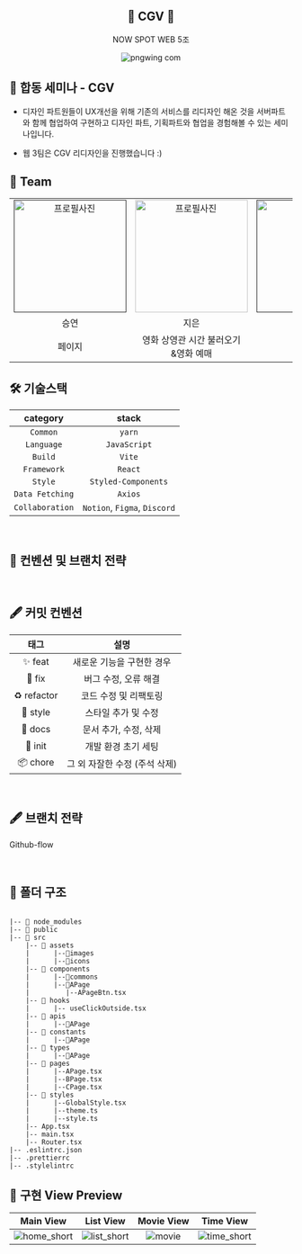 <div align="center">

<h2>🎥 CGV 🍿</h2>


<div>NOW SPOT WEB 5조</div>

![pngwing com](https://github.com/NOW-SOPT-CDSP-WEB5/CGV-CLIENT/assets/99737532/cd3b37d4-8edc-4e0b-bdf4-ff5f4d6f8426)


</div>

<h2>📌 합동 세미나 - CGV</h2>    

- 디자인 파트원들이 UX개선을 위해 기존의 서비스를 리디자인 해온 것을 서버파트와 함께 협업하여 구현하고 디자인 파트, 기획파트와 협업을 경험해볼 수 있는 세미나입니다.    

- 웹 3팀은 CGV 리디자인을 진행했습니다 :)



<h2> 👥 Team </h2>

<table align="center">
    <tr align="center">
      <td style="min-width: 150px;">
            <a href="">
              <img src="" width="200" alt="프로필사진"/>
              <br />
              <b></b>
            </a>
        </td>
      <td style="min-width: 150px;">
            <a href="https://github.com/ijieun">
              <img src="https://avatars.githubusercontent.com/u/99737532?v=4" width="200" alt="프로필사진"/>
              <br />
              <b></b>
            </a>
        </td>
       <td style="min-width: 150px;">
            <a href="">
              <img src="" width="200" alt="프로필사진"/>
              <br />
              <b></b>
            </a>
        </td>
    </tr>
    <tr align="center">
       <td>
            승연 <br/>
      </td>
       <td>
            지은 <br/>
      </td>
       <td>
          채연 <br/>
      </td>
    </tr>
  	<tr align="center">
       <td>
             페이지 <br/>
      </td>
       <td>
             영화 상영관 시간 불러오기<br/>&영화 예매 <br/>
      </td>
       <td>
           페이지 <br/>
      </td>       
    </tr>
</table>

<h2> 🛠 기술스택 </h2>

|  **category**   |          **stack**           |
| :-------------: | :--------------------------: |
|    `Common`     |            `yarn`            |
|   `Language`    |         `JavaScript`         |
|     `Build`     |            `Vite`            |
|   `Framework`   |           `React`            |
|     `Style`     |       `Styled-Components`    |
| `Data Fetching` |           `Axios`            |
| `Collaboration` | `Notion`, `Figma`, `Discord` |

<br/>

<h2>  📄 컨벤션 및 브랜치 전략 </h2>

<br/>

## 🖋️ 커밋 컨벤션

| **태그**  |           **설명**            |
| :-------: | :---------------------------: |
|   ✨ feat   |   새로운 기능을 구현한 경우   |
|   🐛 fix   |     버그 수정, 오류 해결      |
| ♻️ refactor |     코드 수정 및 리팩토링     |
| 💄 style |      스타일 추가 및 수정      |
|   📝 docs  |     문서 추가, 수정, 삭제     |
|   🎉 init   |      개발 환경 초기 세팅      |
|  📦 chore  | 그 외 자잘한 수정 (주석 삭제) |

<br />

## 🖋️ 브랜치 전략

Github-flow

<br />

## 📁 폴더 구조

```

|-- 📁 node_modules
|-- 📁 public
|-- 📁 src
	|-- 📁 assets
	|      |--📁images
	|      |--📁icons
	|-- 📁 components
	|      |--📁commons
	|      |--📁APage
	|         |--APageBtn.tsx
	|-- 📁 hooks
	|      |-- useClickOutside.tsx
	|-- 📁 apis
	|      |--📁APage
	|-- 📁 constants
	|      |--📁APage
	|-- 📁 types
	|      |--📁APage
	|-- 📁 pages
	|      |--APage.tsx
	|      |--BPage.tsx
	|      |--CPage.tsx
	|-- 📁 styles
	|      |--GlobalStyle.tsx
	|      |--theme.ts
	|      |--style.ts
	|-- App.tsx
	|-- main.tsx
	|-- Router.tsx
|-- .eslintrc.json
|-- .prettierrc
|-- .stylelintrc

```


## 🌳 구현 View Preview
|  Main View |          List View        | Movie View         |   Time View         |
| :-------------: | :--------------------------: | :--------------------------: |:--------------------------: |
|     ![home_short](https://github.com/NOW-SOPT-CDSP-WEB5/CGV-CLIENT/assets/99737532/d3136f85-a6e5-4f4b-9dc2-16a6a7e1ae57) |  ![list_short](https://github.com/NOW-SOPT-CDSP-WEB5/CGV-CLIENT/assets/99737532/8685f1e9-e9a1-492d-a60d-a98f48d0969c)  |  ![movie](https://github.com/NOW-SOPT-CDSP-WEB5/CGV-CLIENT/assets/99737532/165eae79-95c3-4620-8d9f-0d7a6b256f80)  | ![time_short](https://github.com/NOW-SOPT-CDSP-WEB5/CGV-CLIENT/assets/99737532/ce8392b3-9b41-4a0e-abf1-247b01a31f3b)

### 

